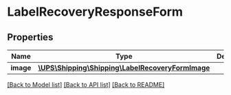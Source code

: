# LabelRecoveryResponseForm

## Properties
Name | Type | Description | Notes
------------ | ------------- | ------------- | -------------
**image** | [**\UPS\Shipping\Shipping\LabelRecoveryFormImage**](LabelRecoveryFormImage.md) |  | 

[[Back to Model list]](../../README.md#documentation-for-models) [[Back to API list]](../../README.md#documentation-for-api-endpoints) [[Back to README]](../../README.md)

